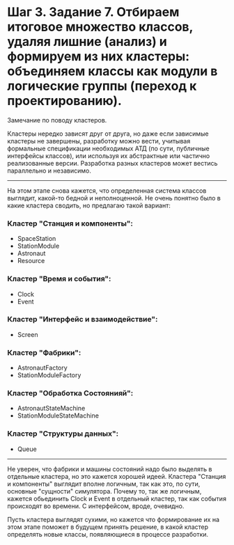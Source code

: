 
# Шаг 3. Задание 7. Отбираем итоговое множество классов, удаляя лишние (анализ) и формируем из них кластеры: объединяем классы как модули в логические группы (переход к проектированию).

Замечание по поводу кластеров.

Кластеры нередко зависят друг от друга, но даже если зависимые кластеры не завершены, разработку можно вести, учитывая формальные спецификации необходимых АТД (по сути, публичные интерфейсы классов), или используя их абстрактные или частично реализованные версии. Разработка разных кластеров может вестись параллельно и независимо. 

--- 

На этом этапе снова кажется, что определенная система классов выглядит, какой-то бедной и неполноценной. Не очень понятно было в какие кластера сводить, но предлагаю такой вариант:

### Кластер "Станция и компоненты":
- SpaceStation
- StationModule
- Astronaut
- Resource

### Кластер "Время и события":
- Clock
- Event

### Кластер "Интерфейс и взаимодействие":
- Screen

### Кластер "Фабрики":
- AstronautFactory
- StationModuleFactory

### Кластер "Обработка Состоянияй":
- AstronautStateMachine
- StationModuleStateMachine

### Кластер "Структуры данных":
- Queue

---

Не уверен, что фабрики и машины состояний надо было выделять в отдельные кластера, но это кажется хорошей идеей. 
Кластера "Станция и компоненты" выглядит вполне логичным, так как это, по сути, основные "сущности" симулятора.
Почему то, так же логичным, кажется обьединить Clock и Event в отдельный кластер, так как события происходят во времени. 
С интерфейсом, вроде, очевидно. 

Пусть кластера выглядят сухими, но кажется что формирование их на этом этапе поможет в будущем принять решение, в какой кластер определять новые классы, появляющиеся в процессе разработки.
